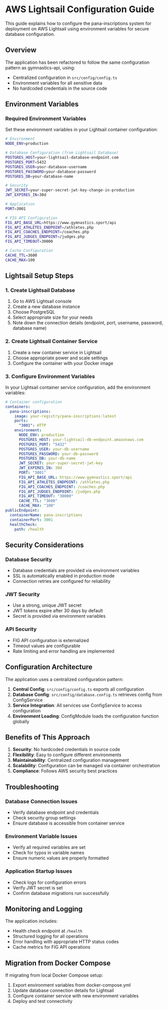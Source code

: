 # AWS Lightsail Configuration Guide

This guide explains how to configure the pana-inscriptions system for deployment on AWS Lightsail using environment variables for secure database configuration.

## Overview

The application has been refactored to follow the same configuration pattern as gymnastics-api, using:
- Centralized configuration in `src/config/config.ts`
- Environment variables for all sensitive data
- No hardcoded credentials in the source code

## Environment Variables

### Required Environment Variables

Set these environment variables in your Lightsail container configuration:

```bash
# Environment
NODE_ENV=production

# Database Configuration (from Lightsail Database)
POSTGRES_HOST=your-lightsail-database-endpoint.com
POSTGRES_PORT=5432
POSTGRES_USER=your-database-username
POSTGRES_PASSWORD=your-database-password
POSTGRES_DB=your-database-name

# Security
JWT_SECRET=your-super-secret-jwt-key-change-in-production
JWT_EXPIRES_IN=30d

# Application
PORT=3001

# FIG API Configuration
FIG_API_BASE_URL=https://www.gymnastics.sport/api
FIG_API_ATHLETES_ENDPOINT=/athletes.php
FIG_API_COACHES_ENDPOINT=/coaches.php
FIG_API_JUDGES_ENDPOINT=/judges.php
FIG_API_TIMEOUT=30000

# Cache Configuration
CACHE_TTL=3600
CACHE_MAX=100
```

## Lightsail Setup Steps

### 1. Create Lightsail Database

1. Go to AWS Lightsail console
2. Create a new database instance
3. Choose PostgreSQL
4. Select appropriate size for your needs
5. Note down the connection details (endpoint, port, username, password, database name)

### 2. Create Lightsail Container Service

1. Create a new container service in Lightsail
2. Choose appropriate power and scale settings
3. Configure the container with your Docker image

### 3. Configure Environment Variables

In your Lightsail container service configuration, add the environment variables:

```yaml
# Container configuration
containers:
  pana-inscriptions:
    image: your-registry/pana-inscriptions:latest
    ports:
      "3001": HTTP
    environment:
      NODE_ENV: production
      POSTGRES_HOST: your-lightsail-db-endpoint.amazonaws.com
      POSTGRES_PORT: "5432"
      POSTGRES_USER: your-db-username
      POSTGRES_PASSWORD: your-db-password
      POSTGRES_DB: your-db-name
      JWT_SECRET: your-super-secret-jwt-key
      JWT_EXPIRES_IN: 30d
      PORT: "3001"
      FIG_API_BASE_URL: https://www.gymnastics.sport/api
      FIG_API_ATHLETES_ENDPOINT: /athletes.php
      FIG_API_COACHES_ENDPOINT: /coaches.php
      FIG_API_JUDGES_ENDPOINT: /judges.php
      FIG_API_TIMEOUT: "30000"
      CACHE_TTL: "3600"
      CACHE_MAX: "100"
publicEndpoint:
  containerName: pana-inscriptions
  containerPort: 3001
  healthCheck:
    path: /health
```

## Security Considerations

### Database Security
- Database credentials are provided via environment variables
- SSL is automatically enabled in production mode
- Connection retries are configured for reliability

### JWT Security
- Use a strong, unique JWT secret
- JWT tokens expire after 30 days by default
- Secret is provided via environment variables

### API Security
- FIG API configuration is externalized
- Timeout values are configurable
- Rate limiting and error handling are implemented

## Configuration Architecture

The application uses a centralized configuration pattern:

1. **Central Config**: `src/config/config.ts` exports all configuration
2. **Database Config**: `src/config/database.config.ts` retrieves config from ConfigService
3. **Service Integration**: All services use ConfigService to access configuration
4. **Environment Loading**: ConfigModule loads the configuration function globally

## Benefits of This Approach

1. **Security**: No hardcoded credentials in source code
2. **Flexibility**: Easy to configure different environments
3. **Maintainability**: Centralized configuration management
4. **Scalability**: Configuration can be managed via container orchestration
5. **Compliance**: Follows AWS security best practices

## Troubleshooting

### Database Connection Issues
- Verify database endpoint and credentials
- Check security group settings
- Ensure database is accessible from container service

### Environment Variable Issues
- Verify all required variables are set
- Check for typos in variable names
- Ensure numeric values are properly formatted

### Application Startup Issues
- Check logs for configuration errors
- Verify JWT secret is set
- Confirm database migrations run successfully

## Monitoring and Logging

The application includes:
- Health check endpoint at `/health`
- Structured logging for all operations
- Error handling with appropriate HTTP status codes
- Cache metrics for FIG API operations

## Migration from Docker Compose

If migrating from local Docker Compose setup:
1. Export environment variables from docker-compose.yml
2. Update database connection details for Lightsail
3. Configure container service with new environment variables
4. Deploy and test connectivity 